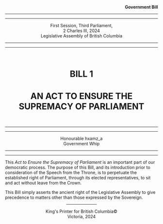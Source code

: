 <div align="right">

**Government Bill**

</div>

<div align="center">

<hr />
<hr />

First Session, Third Parliament,  
2 Charles III, 2024  
Legislative Assembly of British Columbia  

<hr />
<hr />

<br />

<h1>BILL 1</h1>
<h1>AN ACT TO ENSURE THE SUPREMACY OF PARLIAMENT</h1>

<br />

<hr />
<hr />

Honourable hxamz_a  
Government Whip

<hr />
<hr />

</div>

This *Act to Ensure the Supremacy of Parliament* is an important part of our democratic process. The purpose of this Bill, and its introduction prior to consideration of the Speech from the Throne, is to perpetuate the established right of Parliament, through its elected representatives, to sit and act without leave from the Crown.

This Bill simply asserts the ancient right of the Legislative Assembly to give precedence to matters other than those expressed by the Sovereign.

<div align="center">

<hr width="20%" />

King's Printer for British Columbia©  
Victoria, 2024

</div>
